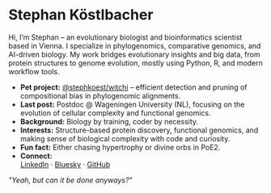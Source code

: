 # Stephan Köstlbacher

Hi, I’m Stephan – an evolutionary biologist and bioinformatics scientist based in Vienna. I specialize in phylogenomics, comparative genomics, and AI-driven biology. My work bridges evolutionary insights and big data, from protein structures to genome evolution, mostly using Python, R, and modern workflow tools.

- **Pet project:** [@stephkoest/witchi](https://github.com/stephkoest/witchi) – efficient detection and pruning of compositional bias in phylogenomic alignments.
- **Last post:** Postdoc @ Wageningen University (NL), focusing on the evolution of cellular complexity and functional genomics.
- **Background:** Biology by training, coder by necessity.
- **Interests:** Structure-based protein discovery, functional genomics, and making sense of biological complexity with code and curiosity.
- **Fun fact:** Either chasing hypertrophy or divine orbs in PoE2.
- **Connect:**  
  [LinkedIn](https://www.linkedin.com/in/stephan-k%C3%B6stlbacher-770360241/) · [Bluesky](https://bsky.app/profile/stephkoe.bsky.social) · [GitHub](https://github.com/stephkoest)

_"Yeah, but can it be done anyways?"_
